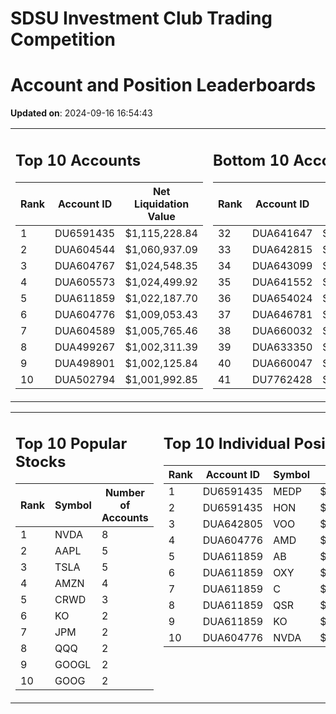 # SDSU Investment Club Trading Competition 
 # Account and Position Leaderboards

**Updated on**: 2024-09-16 16:54:43

<table><tr><td valign="top">

## Top 10 Accounts
| Rank | Account ID | Net Liquidation Value |
|------|------------|-----------------------|
| 1 | DU6591435 | $1,115,228.84 |
| 2 | DUA604544 | $1,060,937.09 |
| 3 | DUA604767 | $1,024,548.35 |
| 4 | DUA605573 | $1,024,499.92 |
| 5 | DUA611859 | $1,022,187.70 |
| 6 | DUA604776 | $1,009,053.43 |
| 7 | DUA604589 | $1,005,765.46 |
| 8 | DUA499267 | $1,002,311.39 |
| 9 | DUA498901 | $1,002,125.84 |
| 10 | DUA502794 | $1,001,992.85 |

</td><td valign="top">

## Bottom 10 Accounts
| Rank | Account ID | Net Liquidation Value |
|------|------------|-----------------------|
| 32 | DUA641647 | $1,000,398.49 |
| 33 | DUA642815 | $1,000,398.49 |
| 34 | DUA643099 | $1,000,398.49 |
| 35 | DUA641552 | $1,000,367.91 |
| 36 | DUA654024 | $1,000,265.66 |
| 37 | DUA646781 | $1,000,265.66 |
| 38 | DUA660032 | $1,000,132.83 |
| 39 | DUA633350 | $1,000,132.83 |
| 40 | DUA660047 | $1,000,132.83 |
| 41 | DU7762428 | $988,596.97 |

</td></tr></table>

<table><tr><td valign="top">

## Top 10 Popular Stocks
| Rank | Symbol | Number of Accounts |
|------|--------|--------------------|
| 1 | NVDA | 8 |
| 2 | AAPL | 5 |
| 3 | TSLA | 5 |
| 4 | AMZN | 4 |
| 5 | CRWD | 3 |
| 6 | KO | 2 |
| 7 | JPM | 2 |
| 8 | QQQ | 2 |
| 9 | GOOGL | 2 |
| 10 | GOOG | 2 |

</td><td valign="top">

## Top 10 Individual Positions
| Rank | Account ID | Symbol | Cost | Total Value |
|------|------------|--------|-----------|-------------|
| 1 | DU6591435 | MEDP | $95,831.10 | $95,831.10 |
| 2 | DU6591435 | HON | $80,234.00 | $80,234.00 |
| 3 | DUA642805 | VOO | $51,070.01 | $51,070.01 |
| 4 | DUA604776 | AMD | $50,629.52 | $50,629.52 |
| 5 | DUA611859 | AB | $50,007.43 | $50,007.43 |
| 6 | DUA611859 | OXY | $50,004.98 | $50,004.98 |
| 7 | DUA611859 | C | $50,004.40 | $50,004.40 |
| 8 | DUA611859 | QSR | $50,003.65 | $50,003.65 |
| 9 | DUA611859 | KO | $50,003.55 | $50,003.55 |
| 10 | DUA604776 | NVDA | $50,002.35 | $50,002.35 |

</td></tr></table>
